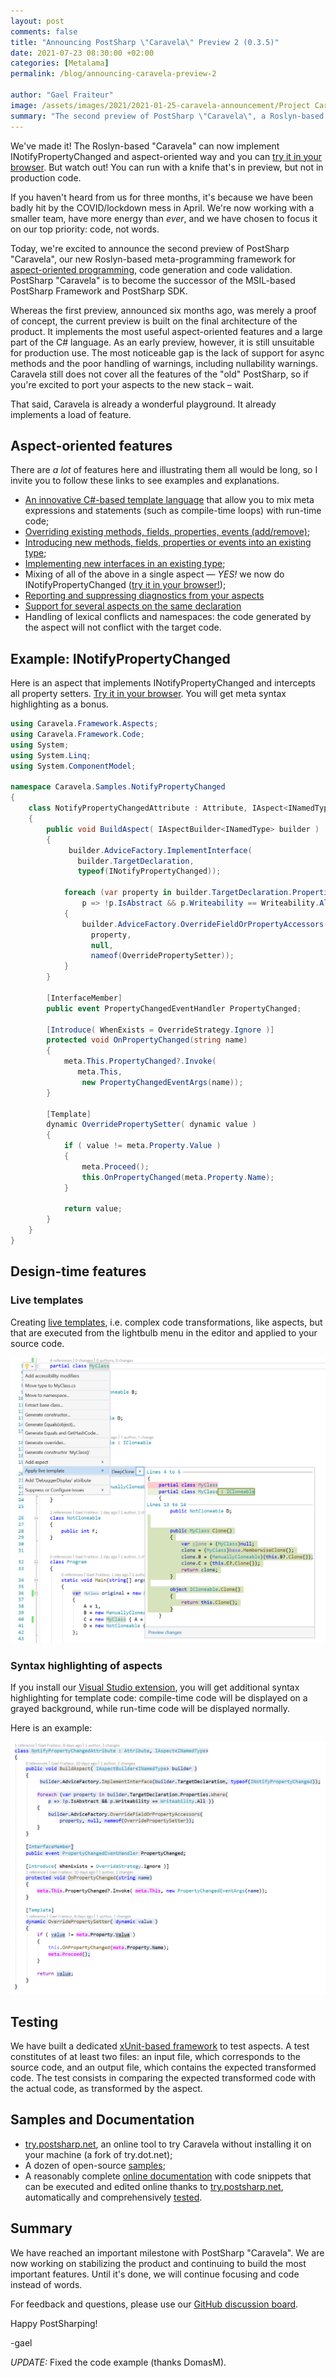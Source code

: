 ```yaml
---
layout: post 
comments: false
title: "Announcing PostSharp \"Caravela\" Preview 2 (0.3.5)"
date: 2021-07-23 08:30:00 +02:00
categories: [Metalama]
permalink: /blog/announcing-caravela-preview-2

author: "Gael Fraiteur"
image: /assets/images/2021/2021-01-25-caravela-announcement/Project Caravela 1.png 
summary: "The second preview of PostSharp \"Caravela\", a Roslyn-based meta-programming framework for [aspect-oriented programming](https://www.postsharp.net/solutions/aspect-oriented-programming), code generation, and code validation, has been announced. The preview is built on the product's final architecture but is not yet suitable for production use."
---
```


We've made it! The Roslyn-based "Caravela" can now implement INotifyPropertyChanged and aspect-oriented way and you can [try it in your browser](https://try.postsharp.net/#inpc). But watch out! You can run with a knife that's in preview, but not in production code.

If you haven't heard from us for three months, it's because we have been badly hit by the COVID/lockdown mess in April. We're now working with a smaller team, have more energy than _ever_, and we have chosen to focus it on our top priority: code, not words.

Today, we're excited to announce the second preview of PostSharp "Caravela", our new Roslyn-based meta-programming framework for [aspect-oriented programming](https://www.postsharp.net/solutions/aspect-oriented-programming), code generation and code validation. PostSharp "Caravela" is to become the successor of the MSIL-based PostSharp Framework and PostSharp SDK.

Whereas the first preview, announced six months ago, was merely a proof of concept, the current preview is built on the final architecture of the product. It implements the most useful aspect-oriented features and a large part of the C# language. As an early preview, however, it is still unsuitable for production use. The most noticeable gap is the lack of support for async methods and the poor handling of warnings, including nullability warnings. Caravela still does not cover all the features of the "old" PostSharp, so if you're excited to port your aspects to the new stack &ndash; wait.

That said, Caravela is already a wonderful playground. It already implements a load of feature.

## Aspect-oriented features

There are _a lot_ of features here and illustrating them all would be long, so I invite you to follow these links to see examples and explanations.

- [An innovative C#-based template language](https://doc.postsharp.net/metalama/aspects/templates) that allow you to mix meta expressions and statements (such as compile-time loops) with run-time code;
- [Overriding existing methods, fields, properties, events (add/remove)](https://doc.postsharp.net/metalama/aspects/simple-aspects/simple-aspects);
- [Introducing new methods, fields, properties or events into an existing type](https://doc.postsharp.net/metalama/aspects/advising/introducing-members);
- [Implementing new interfaces in an existing type](https://doc.postsharp.net/metalama/aspects/advising/implementing-interfaces);
- Mixing of all of the above in a single aspect &mdash; _YES!_ we now do INotifyPropertyChanged ([try it in your browser!](https://try.postsharp.net/#inpc));
- [Reporting and suppressing diagnostics from your aspects](https://doc.postsharp.net/metalama/aspects/diagnostics)
- [Support for several aspects on the same declaration](https://doc.postsharp.net/metalama/aspects/ordering)
- Handling of lexical conflicts and namespaces: the code generated by the aspect will not conflict with the target code.

## Example: INotifyPropertyChanged

Here is an aspect that implements INotifyPropertyChanged and intercepts all property setters. [Try it in your browser](https://try.postsharp.net/#inpc). You will get meta syntax highlighting as a bonus.

```cs
using Caravela.Framework.Aspects;
using Caravela.Framework.Code;
using System;
using System.Linq;
using System.ComponentModel;

namespace Caravela.Samples.NotifyPropertyChanged
{
    class NotifyPropertyChangedAttribute : Attribute, IAspect<INamedType>
    {
        public void BuildAspect( IAspectBuilder<INamedType> builder )
        {
             builder.AdviceFactory.ImplementInterface(
               builder.TargetDeclaration, 
               typeof(INotifyPropertyChanged));

            foreach (var property in builder.TargetDeclaration.Properties.Where( 
                p => !p.IsAbstract && p.Writeability == Writeability.All ))
            {
                builder.AdviceFactory.OverrideFieldOrPropertyAccessors(
                  property, 
                  null, 
                  nameof(OverridePropertySetter));
            }
        }

        [InterfaceMember]
        public event PropertyChangedEventHandler PropertyChanged;

        [Introduce( WhenExists = OverrideStrategy.Ignore )]
        protected void OnPropertyChanged(string name)
        {
            meta.This.PropertyChanged?.Invoke(
               meta.This,
                new PropertyChangedEventArgs(name));
        }

        [Template]
        dynamic OverridePropertySetter( dynamic value )
        {
            if ( value != meta.Property.Value )
            {
                meta.Proceed();
                this.OnPropertyChanged(meta.Property.Name);
            }

            return value;
        }
    }
}
```

## Design-time features

### Live templates

Creating [live templates](https://doc.postsharp.net/metalama/aspects/creating-live-template), i.e. complex code transformations, like aspects, but that are executed from the lightbulb menu in the editor and applied to your source code.

![Screenshot](/assets/images/2021/2021-07-22-caravela/LiveTemplate2.png#unzoom150)

### Syntax highlighting of aspects

If you install our [Visual Studio extension](https://marketplace.visualstudio.com/items?itemName=PostSharpTechnologies.caravela), you will get additional syntax highlighting for template code: compile-time code will be displayed on a grayed background, while run-time code will be displayed normally.

Here is an example:

![Screenshot](/assets/images/2021/2021-07-22-caravela/SyntaxHighlighting.png#unzoom150)



## Testing

We have built a dedicated [xUnit-based framework](https://doc.postsharp.net/metalama/aspects/testing/compile-time-testing) to test aspects. A test constitutes of at least two files: an input file, which corresponds to the source code, and an output file, which contains the expected transformed code. The test consists in comparing the expected transformed code with the actual code, as transformed by the aspect.

## Samples and Documentation
  
- [try.postsharp.net](https://try.postsharp.net/), an online tool to try Caravela without installing it on your machine (a fork of try.dot.net);
- A dozen of open-source [samples](https://github.com/postsharp/Caravela.Samples);
- A reasonably complete [online documentation](https://doc.postsharp.net/metalama) with code snippets that can be executed and edited online thanks to [try.postsharp.net](https://try.postsharp.net/),
automatically and comprehensively [tested](https://github.com/postsharp/Caravela/tree/master/code/Caravela.Documentation.SampleCode.AspectFramework).

## Summary

We have reached an important milestone with PostSharp "Caravela". We are now working on stabilizing the product and continuing to build the most important features. Until it's done, we will continue focusing and code instead of words.

For feedback and questions, please use our [GitHub discussion board](https://github.com/postsharp/Caravela/discussions).

Happy PostSharping!

-gael


_UPDATE:_ Fixed the code example (thanks DomasM).
